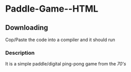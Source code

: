 # Paddle-Game--HTML

## Downloading
Cop/Paste the code into a compiler and it should run

### Description
It is a simple paddle/digital ping-pong game from the *70's*


